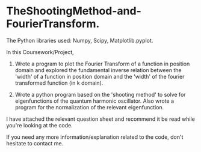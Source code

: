 # TheShootingMethod-and-FourierTransform.

The Python libraries used: Numpy, Scipy, Matplotlib.pyplot.

In this Coursework/Project, 

1) Wrote a program to plot the Fourier Transform of a function in position domain and explored the fundamental inverse relation between the 'width' of a function in position domain and the 'width' of the fourier transformed function (in k domain).

2) Wrote a python program based on the 'shooting method'  to solve for eigenfunctions of the quantum harmonic oscillator. Also wrote a program for the normalization of the relevant eigenfunction.

I have attached the relevant question sheet and recommend it be read while you're looking at the code.

If you need any more information/explanation related to the code, don't hesitate to contact me.
